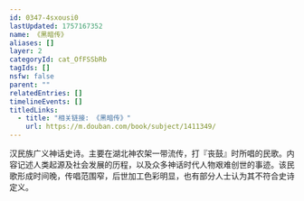 ```yaml
---
id: 0347-4sxousi0
lastUpdated: 1757167352
name: 《黑暗传》
aliases: []
layer: 2
categoryId: cat_OfFSSbRb
tagIds: []
nsfw: false
parent: ""
relatedEntries: []
timelineEvents: []
titledLinks:
  - title: "相关链接: 《黑暗传》"
    url: https://m.douban.com/book/subject/1411349/
---
```


汉民族广义神话史诗。主要在湖北神农架一带流传，打『丧鼓』时所唱的民歌。内容记述人类起源及社会发展的历程，以及众多神话时代人物艰难创世的事迹。该民歌形成时间晚，传唱范围窄，后世加工色彩明显，也有部分人士认为其不符合史诗定义。